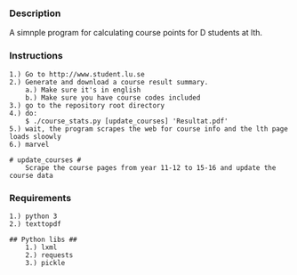 
### Description ###

A simnple program for calculating course points for D students at lth.

### Instructions ###

    1.) Go to http://www.student.lu.se
    2.) Generate and download a course result summary.
        a.) Make sure it's in english
        b.) Make sure you have course codes included
    3.) go to the repository root directory
    4.) do:
        $ ./course_stats.py [update_courses] 'Resultat.pdf'
    5.) wait, the program scrapes the web for course info and the lth page loads sloowly
    6.) marvel

    # update_courses #
        Scrape the course pages from year 11-12 to 15-16 and update the course data


### Requirements ###

    1.) python 3
    2.) texttopdf

    ## Python libs ##
        1.) lxml
        2.) requests
        3.) pickle
